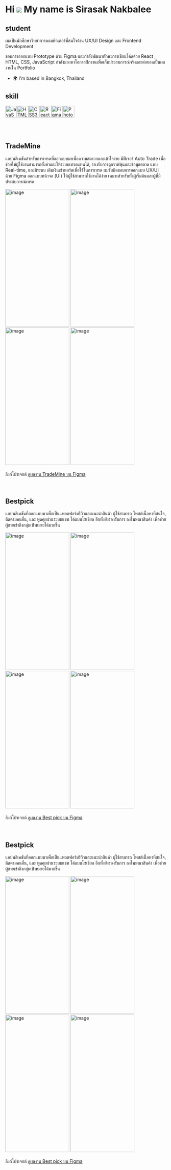 Hi ![](https://user-images.githubusercontent.com/18350557/176309783-0785949b-9127-417c-8b55-ab5a4333674e.gif) My name is Sirasak Nakbalee
=========================================================================================================================================

student
-------

ผมเป็นนักศึกษาวิทยาการคอมพิวเตอร์ที่สนใจด้าน UX/UI Design และ Frontend Development

ชอบการออกแบบ Prototype ด้วย Figma และกำลังพัฒนาทักษะการเขียนโค้ดด้วย React , HTML, CSS, JavaScript กำลังมองหาโอกาสฝึกงานเพื่อเก็บประสบการณ์จริงและต่อยอดเป็นผลงานใน Portfolio

* 🌍  I'm based in Bangkok, Thailand

skill
-------
<p align="left">
<a href="https://developer.mozilla.org/en-US/docs/Web/JavaScript" target="_blank" rel="noreferrer"><img src="https://raw.githubusercontent.com/danielcranney/readme-generator/main/public/icons/skills/javascript-colored.svg" alt="JavaScript" title="JavaScript" width="36" height="36" /></a><a href="https://developer.mozilla.org/en-US/docs/Glossary/HTML5" target="_blank" rel="noreferrer"><img src="https://raw.githubusercontent.com/danielcranney/readme-generator/main/public/icons/skills/html5-colored.svg" alt="HTML5" title="HTML5" width="36" height="36" /></a><a href="https://www.w3.org/TR/CSS/#css" target="_blank" rel="noreferrer"><img src="https://raw.githubusercontent.com/danielcranney/readme-generator/main/public/icons/skills/css3-colored.svg" alt="CSS3" title="CSS3" width="36" height="36" /></a><a href="https://reactjs.org/" target="_blank" rel="noreferrer"><img src="https://raw.githubusercontent.com/danielcranney/readme-generator/main/public/icons/skills/react-colored.svg" alt="React" title="React" width="36" height="36" /></a><a href="https://www.figma.com/" target="_blank" rel="noreferrer"><img src="https://raw.githubusercontent.com/danielcranney/readme-generator/main/public/icons/skills/figma-colored.svg" alt="Figma" title="Figma" width="36" height="36" /></a><a href="https://www.adobe.com/uk/products/photoshop.html" target="_blank" rel="noreferrer"><img src="https://raw.githubusercontent.com/danielcranney/readme-generator/main/public/icons/skills/photoshop-colored-dark.svg" alt="Photoshop" title="Photoshop" width="36" height="36" /></a>
</p>
<br>
<br>

TradeMine
-------
แอปพลิเคชันสำหรับการเทรดที่ออกแบบมาเพื่อความสะดวกและเข้าใจง่าย มีฟีเจอร์ Auto Trade เพื่อช่วยให้ผู้ใช้งานสามารถตั้งค่าและให้ระบบเทรดแทนได้, รองรับการดูกราฟหุ้นและข้อมูลตลาด แบบ Real-time, และมีระบบ เติมเงินเข้าพอร์ตเพื่อใช้ในการเทรด
ผมรับผิดชอบการออกแบบ UX/UI ด้วย Figma ออกแบบหน้าจอ (UI) ให้ผู้ใช้สามารถใช้งานได้ง่าย เหมาะสำหรับทั้งผู้เริ่มต้นและผู้ที่มีประสบการณ์เทรด 

<img width="200" height="430" alt="image" src="https://github.com/user-attachments/assets/dd88c91f-dc1d-47ed-8118-883b0ccaea62" />
<img width="200" height="430" alt="image" src="https://github.com/user-attachments/assets/8bbcfcf4-d47a-42a9-a746-13079339061e" />
<img width="200" height="430" alt="image" src="https://github.com/user-attachments/assets/6e8b96da-6ef3-470e-af73-3720c6b865b7" />
<img width="200" height="430" alt="image" src="https://github.com/user-attachments/assets/a3f9c06a-e537-4585-b036-9bd7ff114bce" />
<br>
<br>
ลิงก์โปรเจกต์ <a href="https://www.figma.com/design/PpsOktW5jnVEPPSs6uGIqf/Stock-app?node-id=0-1&p=f&t=64jk7clrUdbmYNQ1-0" target="_blank">ดูผลงาน TradeMine บน Figma </a>
<br>
<br>
<br>

Bestpick
--------
แอปพลิเคชันที่ออกแบบมาเพื่อเป็นแพลตฟอร์มรีวิวและแนะนำสินค้า ผู้ใช้สามารถ โพสต์เนื้อหาที่สนใจ, ติดตามคนอื่น, และ พูดคุยผ่านระบบแชท ได้แบบโซเชียล อีกทั้งยังรองรับการ ลงโฆษณาสินค้า เพื่อช่วยผู้ขายเข้าถึงกลุ่มเป้าหมายได้มากขึ้น

<img width="200" height="430" alt="image" src="https://github.com/user-attachments/assets/df8f0c94-ced7-483c-a328-fb93b4b1e91d" />
<img width="200" height="430" alt="image" src="https://github.com/user-attachments/assets/5bd33af0-ec48-4de5-97bc-74abed01e932" />
<img width="200" height="430" alt="image" src="https://github.com/user-attachments/assets/a7005600-58fb-4bfe-9092-0bc2b03a57fc" />
<img width="200" height="430" alt="image" src="https://github.com/user-attachments/assets/2b4867a9-6044-4066-aa55-9adc5327b0f7" />
<br>
<br>
ลิงก์โปรเจกต์ <a href="https://www.figma.com/design/Vsb7CRkTY7jmEYRlkGsKgA/%E0%B8%BAApp-Best-pick-V2?node-id=0-1&p=f&t=ev9ofojh5rjpELPb-0" target="_blank">ดูผลงาน Best pick บน Figma </a>
<br>
<br>
<br>

Bestpick
--------
แอปพลิเคชันที่ออกแบบมาเพื่อเป็นแพลตฟอร์มรีวิวและแนะนำสินค้า ผู้ใช้สามารถ โพสต์เนื้อหาที่สนใจ, ติดตามคนอื่น, และ พูดคุยผ่านระบบแชท ได้แบบโซเชียล อีกทั้งยังรองรับการ ลงโฆษณาสินค้า เพื่อช่วยผู้ขายเข้าถึงกลุ่มเป้าหมายได้มากขึ้น

<img width="200" height="430" alt="image" src="https://github.com/user-attachments/assets/df8f0c94-ced7-483c-a328-fb93b4b1e91d" />
<img width="200" height="430" alt="image" src="https://github.com/user-attachments/assets/5bd33af0-ec48-4de5-97bc-74abed01e932" />
<img width="200" height="430" alt="image" src="https://github.com/user-attachments/assets/a7005600-58fb-4bfe-9092-0bc2b03a57fc" />
<img width="200" height="430" alt="image" src="https://github.com/user-attachments/assets/2b4867a9-6044-4066-aa55-9adc5327b0f7" />
<br>
<br>
ลิงก์โปรเจกต์ <a href="https://www.figma.com/design/Vsb7CRkTY7jmEYRlkGsKgA/%E0%B8%BAApp-Best-pick-V2?node-id=0-1&p=f&t=ev9ofojh5rjpELPb-0" target="_blank">ดูผลงาน Best pick บน Figma </a>











